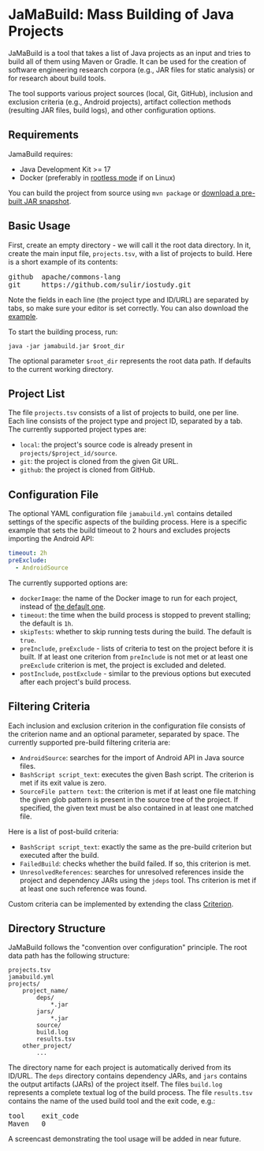 # JaMaBuild: Mass Building of Java Projects

JaMaBuild is a tool that takes a list of Java projects as an input and tries to build all of them using Maven or Gradle. It can be used for the creation of software engineering research corpora (e.g., JAR files for static analysis) or for research about build tools.

The tool supports various project sources (local, Git, GitHub), inclusion and exclusion criteria (e.g., Android projects), artifact collection methods (resulting JAR files, build logs), and other configuration options.

## Requirements

JamaBuild requires:
- Java Development Kit >= 17
- Docker (preferably in [rootless mode](https://docs.docker.com/engine/security/rootless/) if on Linux)

You can build the project from source using `mvn package` or [download a pre-built JAR snapshot](https://github.com/sulir/jamabuild/releases/download/snapshot/jamabuild.jar).

## Basic Usage

First, create an empty directory - we will call it the root data directory. In it, create the main input file, `projects.tsv`, with a list of projects to build. Here is a short example of its contents:
<pre>
github&#9;apache/commons-lang
git&#9;https://github.com/sulir/iostudy.git
</pre>
Note the fields in each line (the project type and ID/URL) are separated by tabs, so make sure your editor is set correctly. You can also download the [example](https://github.com/sulir/jamabuild/blob/master/.github/files/projects.tsv?raw=true).

To start the building process, run:
```shell
java -jar jamabuild.jar $root_dir
```

The optional parameter `$root_dir` represents the root data path. If defaults to the current working directory.

## Project List

The file `projects.tsv` consists of a list of projects to build, one per line. Each line consists of the project type and project ID, separated by a tab. The currently supported project types are:
- `local`: the project's source code is already present in `projects/$project_id/source`.
- `git`: the project is cloned from the given Git URL.
- `github`: the project is cloned from GitHub.

## Configuration File

The optional YAML configuration file `jamabuild.yml` contains detailed settings of the specific aspects of the building process. Here is a specific example that sets the build timeout to 2 hours and excludes projects importing the Android API:
```yaml
timeout: 2h
preExclude:
  - AndroidSource
```

The currently supported options are:
- `dockerImage`: the name of the Docker image to run for each project, instead of [the default one](https://hub.docker.com/r/sulir/jamabuild).
- `timeout`: the time when the build process is stopped to prevent stalling; the default is `1h`.
- `skipTests`: whether to skip running tests during the build. The default is `true`.
- `preInclude`, `preExclude` - lists of criteria to test on the project before it is built. If at least one criterion from `preInclude` is not met or at least one `preExclude` criterion is met, the project is excluded and deleted.
- `postInclude`, `postExclude` - similar to the previous options but executed after each project's build process.

## Filtering Criteria

Each inclusion and exclusion criterion in the configuration file consists of the criterion name and an optional parameter, separated by space. The currently supported pre-build filtering criteria are:
- `AndroidSource`: searches for the import of Android API in Java source files.
- `BashScript script_text`: executes the given Bash script. The criterion is met if its exit value is zero.
- `SourceFile pattern text`: the criterion is met if at least one file matching the given glob pattern is present in the source tree of the project. If specified, the given text must be also contained in at least one matched file.

Here is a list of post-build criteria:
- `BashScript script_text`: exactly the same as the pre-build criterion but executed after the build.
- `FailedBuild`: checks whether the build failed. If so, this criterion is met.
- `UnresolvedReferences`: searches for unresolved references inside the project and dependency JARs using the `jdeps` tool. Ths criterion is met if at least one such reference was found.

Custom criteria can be implemented by extending the class [Criterion](src/main/java/com/github/sulir/jamabuild/filtering/Criterion.java).

## Directory Structure

JaMaBuild follows the "convention over configuration" principle. The root data path has the following structure:

```
projects.tsv
jamabuild.yml
projects/
    project_name/
        deps/
            *.jar
        jars/
            *.jar
        source/
        build.log
        results.tsv
    other_project/
        ...
```

The directory name for each project is automatically derived from its ID/URL. The `deps` directory contains dependency JARs, and `jars` contains the output artifacts (JARs) of the project itself. The files `build.log` represents a complete textual log of the build process. The file `results.tsv` contains the name of the used build tool and the exit code, e.g.:
<pre>
tool&#9;exit_code
Maven&#9;0
</pre>

A screencast demonstrating the tool usage will be added in near future.
